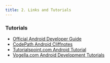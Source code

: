 ```yaml
---
title: 2. Links and Tutorials
---
```


### Tutorials

- [Official Android Developer Guide](https://developer.android.com/guide)
- [CodePath Android Cliffnotes](https://guides.codepath.com/android)
- [Tutorialspoint.com Android Tutorial](http://www.tutorialspoint.com/android/index.htm)
- [Vogella.com Android Development Tutorials](https://www.vogella.com/tutorials/android.html)

